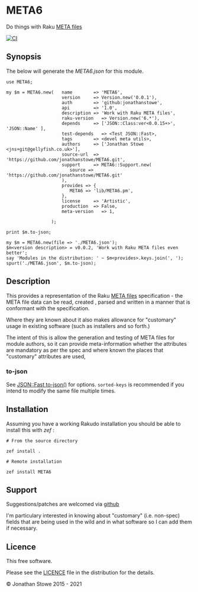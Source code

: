 # META6

Do things with Raku [META files](http://design.raku.org/S22.html#META6.json)

[![CI](https://github.com/jonathanstowe/META6/actions/workflows/main.yml/badge.svg)](https://github.com/jonathanstowe/META6/actions/workflows/main.yml)

## Synopsis

The below will generate the  *META6.json* for this module.

```
use META6;

my $m = META6.new(   name        => 'META6',
                     version     => Version.new('0.0.1'),
                     auth        => 'github:jonathanstowe',
                     api         => '1.0',
                     description => 'Work with Raku META files',
                     raku-version   => Version.new('6.*'),
                     depends     => ['JSON::Class:ver<0.0.15+>', 'JSON::Name' ],
                     test-depends   => <Test JSON::Fast>,
                     tags        => <devel meta utils>,
                     authors     => ['Jonathan Stowe <jns+git@gellyfish.co.uk>'],
                     source-url  => 'https://github.com/jonathanstowe/META6.git',
                     support     => META6::Support.new(
                        source => 'https://github.com/jonathanstowe/META6.git'
                     ),
                     provides => {
                        META6 => 'lib/META6.pm',
                     },
                     license     => 'Artistic',
                     production  => False,
                     meta-version   => 1,

                 );

print $m.to-json;

my $m = META6.new(file => './META6.json');
$m<version description> = v0.0.2, 'Work with Raku META files even better';
say 'Modules in the distribution: ' ~ $m<provides>.keys.join(', ');
spurt('./META6.json', $m.to-json);
```
## Description

This provides a representation of the Raku [META
files](http://design.raku.org/S22.html#META6.json) specification -
the META file data can be read, created , parsed and written in a manner
that is conformant with the specification.

Where they are known about it also makes allowance for "customary"
usage in existing software (such as installers and so forth.)

The intent of this is allow the generation and testing of META files for
module authors, so it can provide meta-information whether the attributes
are mandatory as per the spec and where known the places that "customary"
attributes are used,


### to-json

See [JSON::Fast to-json()](https://github.com/timo/json_fast#to-json) for options. `sorted-keys`
is recommended if you intend to modify the same file multiple times.

## Installation

Assuming you have a working Rakudo installation you should be able to install this with *zef* :

    # From the source directory
   
    zef install .

    # Remote installation

    zef install META6

## Support

Suggestions/patches are welcomed via [github](https://github.com/jonathanstowe/META6)

I'm particulary interested in knowing about "customary" (i.e. non-spec)
fields that are being used in the wild and in what software so I can
add them if necessary.

## Licence

This free software.

Please see the [LICENCE](LICENCE) file in the distribution for the details.

© Jonathan Stowe 2015 - 2021
